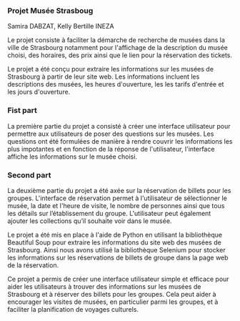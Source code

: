 ### Projet Musée Strasboug ###
Samira DABZAT, Kelly Bertille INEZA

Le projet consiste à faciliter la démarche de recherche de musées dans la ville de Strasbourg notamment pour l'affichage de la description du musée choisi, des horaires, des prix ainsi que le lien pour la réservation des tickets.

Le projet a été conçu pour extraire les informations sur les musées de Strasbourg à partir de leur site web. 
Les informations incluent les descriptions des musées, les heures d'ouverture, les les tarifs d'entrée et les jours d'ouverture.

### Fist part ###
La première partie du projet a consisté à créer une interface utilisateur pour permettre aux utilisateurs de poser des questions sur les musées.
Les questions ont été formulées de manière à rendre couvrir les informations les plus impotantes 
et en fonction de la réponse de l'utilisateur, l'interface affiche les informations sur le musée choisi.

### Second part ###
La deuxième partie du projet a été axée sur la réservation de billets pour les groupes. 
L'interface de réservation permet à l'utilisateur de sélectionner le musée, la date et l'heure de visite, 
le nombre de personnes ainsi que tous les détails sur l’établissement du groupe. 
L'utilisateur peut également ajouter les collections qu’il souhaite voir dans le musée.

Le projet a été mis en place à l'aide de Python en utilisant la bibliothèque Beautiful Soup 
pour extraire les informations du site web des musées de Strasbourg. 
Ainsi nous avons utilisé la bibliothèque Selenium pour stocker 
les informations sur les réservations de billets de groupe dans la page web de la réservation.

Ce projet a permis de créer une interface utilisateur simple et efficace 
pour aider les utilisateurs à trouver des informations sur les musées de Strasbourg et à réserver des billets pour les groupes.
Cela peut aider à encourager les visites de musées, en particulier parmi les groupes, et à faciliter la planification de voyages culturels.



